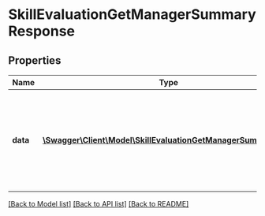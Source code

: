 # SkillEvaluationGetManagerSummaryResponse

## Properties
Name | Type | Description | Notes
------------ | ------------- | ------------- | -------------
**data** | [**\Swagger\Client\Model\SkillEvaluationGetManagerSummaryData**](SkillEvaluationGetManagerSummaryData.md) | List of all retrieved roles managed by the user with role manager for which there is a request | 

[[Back to Model list]](../README.md#documentation-for-models) [[Back to API list]](../README.md#documentation-for-api-endpoints) [[Back to README]](../README.md)


